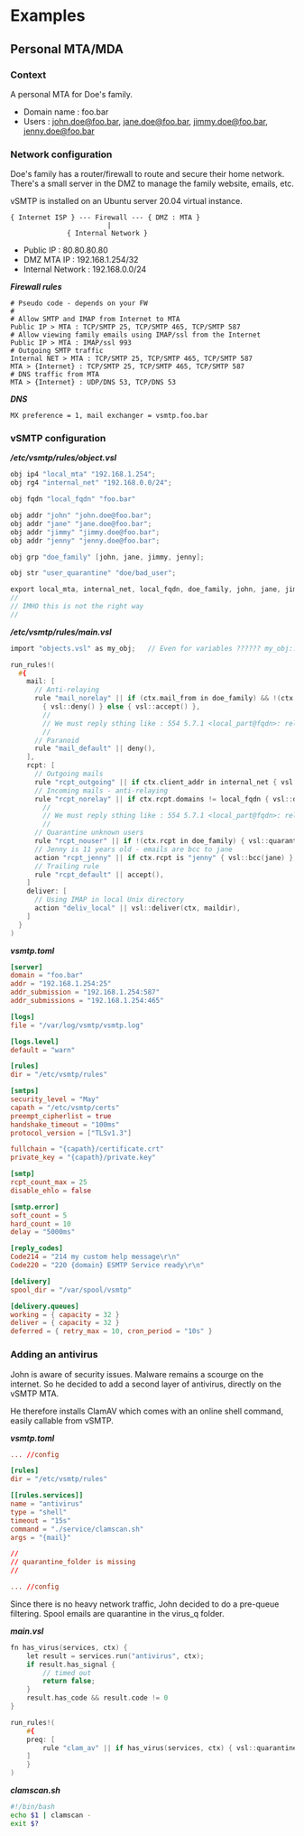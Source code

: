 # Examples

## Personal MTA/MDA

### Context

A personal MTA for Doe's family.

- Domain name : foo.bar
- Users : john.doe@foo.bar, jane.doe@foo.bar, jimmy.doe@foo.bar, jenny.doe@foo.bar

### Network configuration

Doe's family has a router/firewall to route and secure their home network.
There's a small server in the DMZ to manage the family website, emails, etc. 

vSMTP is installed on an Ubuntu server 20.04 virtual instance.

```console
{ Internet ISP } --- Firewall --- { DMZ : MTA }
                        |
              { Internal Network }
```

- Public IP : 80.80.80.80
- DMZ MTA IP : 192.168.1.254/32
- Internal Network : 192.168.0.0/24

___Firewall rules___

```shell
# Pseudo code - depends on your FW
#
# Allow SMTP and IMAP from Internet to MTA
Public IP > MTA : TCP/SMTP 25, TCP/SMTP 465, TCP/SMTP 587
# Allow viewing family emails using IMAP/ssl from the Internet 
Public IP > MTA : IMAP/ssl 993 
# Outgoing SMTP traffic
Internal NET > MTA : TCP/SMTP 25, TCP/SMTP 465, TCP/SMTP 587
MTA > {Internet} : TCP/SMTP 25, TCP/SMTP 465, TCP/SMTP 587
# DNS traffic from MTA
MTA > {Internet} : UDP/DNS 53, TCP/DNS 53
```

___DNS___

```shell
MX preference = 1, mail exchanger = vsmtp.foo.bar
```

### vSMTP configuration

___/etc/vsmtp/rules/object.vsl___

```c
obj ip4 "local_mta" "192.168.1.254";
obj rg4 "internal_net" "192.168.0.0/24";

obj fqdn "local_fqdn" "foo.bar"

obj addr "john" "john.doe@foo.bar";
obj addr "jane" "jane.doe@foo.bar";
obj addr "jimmy" "jimmy.doe@foo.bar";
obj addr "jenny" "jenny.doe@foo.bar";

obj grp "doe_family" [john, jane, jimmy, jenny];

obj str "user_quarantine" "doe/bad_user";

export local_mta, internal_net, local_fqdn, doe_family, john, jane, jimmy, jenny, user_quarantine;
//
// IMHO this is not the right way 
//
```

___/etc/vsmtp/rules/main.vsl___

```c
import "objects.vsl" as my_obj;   // Even for variables ?????? my_obj::john ????

run_rules!(
  #{
    mail: [
      // Anti-relaying 
      rule "mail_norelay" || if (ctx.mail_from in doe_family) && !(ctx.client_addr in internal_net) 
        { vsl::deny() } else { vsl::accept() },
        //
        // We must reply sthing like : 554 5.7.1 <local_part@fqdn>: relay access denied
        //
      // Paranoid
      rule "mail_default" || deny(), 
    ],
    rcpt: [
      // Outgoing mails
      rule "rcpt_outgoing" || if ctx.client_addr in internal_net { vsl::accept() } else { vsl::next() },
      // Incoming mails - anti-relaying 
      rule "rcpt_norelay" || if ctx.rcpt.domains != local_fqdn { vsl::deny() } else { vsl::next() },
        //
        // We must reply sthing like : 554 5.7.1 <local_part@fqdn>: relay access denied
        //
      // Quarantine unknown users
      rule "rcpt_nouser" || if !(ctx.rcpt in doe_family) { vsl::quarantine(user_quarantine) }, 
      // Jenny is 11 years old - emails are bcc to jane
      action "rcpt_jenny" || if ctx.rcpt is "jenny" { vsl::bcc(jane) },
      // Trailing rule 
      rule "rcpt_default" || accept(),
    ]
    deliver: [
      // Using IMAP in local Unix directory
      action "deliv_local" || vsl::deliver(ctx, maildir),
    ]
  }
)
```

___vsmtp.toml___

```toml
[server]
domain = "foo.bar"
addr = "192.168.1.254:25"
addr_submission = "192.168.1.254:587"
addr_submissions = "192.168.1.254:465"

[logs]
file = "/var/log/vsmtp/vsmtp.log"

[logs.level]
default = "warn"

[rules]
dir = "/etc/vsmtp/rules"

[smtps]
security_level = "May"
capath = "/etc/vsmtp/certs"
preempt_cipherlist = true
handshake_timeout = "100ms"
protocol_version = ["TLSv1.3"]

fullchain = "{capath}/certificate.crt"
private_key = "{capath}/private.key"

[smtp]
rcpt_count_max = 25
disable_ehlo = false

[smtp.error]
soft_count = 5
hard_count = 10
delay = "5000ms"

[reply_codes]
Code214 = "214 my custom help message\r\n"
Code220 = "220 {domain} ESMTP Service ready\r\n"

[delivery]
spool_dir = "/var/spool/vsmtp"

[delivery.queues]
working = { capacity = 32 }
deliver = { capacity = 32 }
deferred = { retry_max = 10, cron_period = "10s" }
```

### Adding an antivirus

John is aware of security issues. Malware remains a scourge on the internet.
So he decided to add a second layer of antivirus, directly on the vSMTP MTA.

He therefore installs ClamAV which comes with an online shell command, easily callable from vSMTP.

___vsmtp.toml___

```toml
... //config 

[rules]
dir = "/etc/vsmtp/rules"

[[rules.services]]
name = "antivirus"
type = "shell"
timeout = "15s"
command = "./service/clamscan.sh"
args = "{mail}"

//
// quarantine_folder is missing
//

... //config 
```

Since there is no heavy network traffic, John decided to do a pre-queue filtering.
Spool emails are quarantine in the virus_q folder.

___main.vsl___

```c
fn has_virus(services, ctx) {
    let result = services.run("antivirus", ctx);
    if result.has_signal {
        // timed out
        return false;
    }
    result.has_code && result.code != 0
}

run_rules!(
    #{
    preq: [
        rule "clam_av" || if has_virus(services, ctx) { vsl::quarantine(virus_q) } else { vsl::accept } 
    ]
    }
)
```

___clamscan.sh___

```bash
#!/bin/bash
echo $1 | clamscan -
exit $?
```

